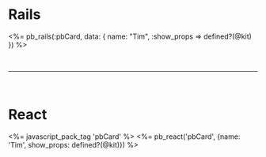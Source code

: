 # Rails
<%= pb_rails(:pbCard, data: { name: "Tim", :show_props => defined?(@kit) }) %>

<br/><hr/><br/>

# React
<%= javascript_pack_tag 'pbCard' %>
<%= pb_react('pbCard', {name: 'Tim', show_props: defined?(@kit)}) %>
